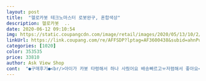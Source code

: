 ```yaml
---
layout: post 
title:  "헬로카봇 테크노마스터 로봇완구, 혼합색상" 
description: 헬로카봇  ..
date: 2020-06-12 09:10:54 
img: https://static.coupangcdn.com/image/retail/images/2020/05/13/10/2/6535804b-f56a-480f-899f-62af12a696d9.jpg 
linkUrl: https://link.coupang.com/re/AFFSDP?lptag=AF3600438&subid=ahnPublicAsk&pageKey=1573166041&itemId=2690221209&vendorItemId=70680683351&traceid=V0-113-cacb8db5179f14ed 
categories: [1020] 
color: 353535 
price: 33810 
author: Ask View Shop 
cont:  "●구매후기●<br/>아이가 카봇 타령해서 하나 사줬어요 배송빠르고ㅠ저렴해서 좋아요<br/>크기는 조금 작았지만 조카가 어려서 괜찮은거 같아요 저렴해서 좋구여!!<br/>튼튼하고 오프라인에서 판매하는것하고 동일하네요<br/>" 
---
```


